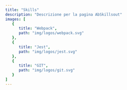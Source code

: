 ```yaml
---
title: "Skills"
description: "Descrizione per la pagina AbSkillsout"
images: [
   {   
      title: "Webpack",
      path: "img/logos/webpack.svg"
   },
   {   
      title: "Jest",
      path: "img/logos/jest.svg"
   },
   {   
      title: "GIT",
      path: "img/logos/git.svg"
   }
]
---
```


<!-- <div class="skillsPage--otherSkills">
   <div class="image-with-caption" data-caption="Webpack">

   ![Webpack](img/logos/webpack.svg)

   </div>
   <div class="image-with-caption" data-caption="Jest">

   ![Jest](img/logos/jest.svg)

   </div>
</div> -->



